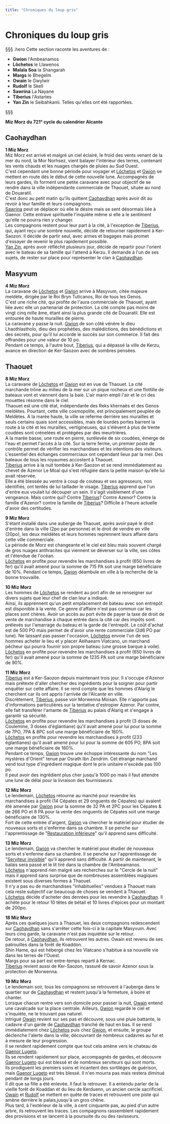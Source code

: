 ```yaml
---
title: "Chroniques du loup gris"
---
```

# Chroniques du loup gris

§§§ .hero
Cette section raconte les aventures de :
- **Gwion** l'Ambeanamos
- **Lôchetos** le Llawenos
- **Malala Soa** la Shangarah
- **Margs** le Bhegelm
- **Owain** le Gwylwir
- **Rudolf** le Skell
- **Sawrina** La Nayane
- **Tiberius** l'Astartes
- **Yan Zin** le Seibahkami.
Telles qu'elles ont été rapportées.

§§§

**Miz Morz du 721° cycle du calendrier Alcante**

## Caohaydhan
**1 Miz Morz**  
Miz Morz est arrivé et malgré un ciel éclairé, le froid des vents venant de la mer du nord, la Mor Norhsez, vient balayer l'intérieur des terres, contenant les vents chauds et les nuages chargés de pluies au Sud Ouest.  
C'est cependant une bonne période pour voyager et [Lôchetos](/bestiaire/lochetos-vlatcano) et [Gwion](/bestiaire/gwion-gornoc) se mettent en route dés le début de cette nouvelle lune. Accompagnés de leurs gardes, ils forment une petite caravane avec pour objectif de se rendre dans la ville indépendante commerciale de Thaouet, située au nord de Douaratil.  
C'est donc au petit matin qu'ils quittent [Caohaydhan](/atlas-du-monde/douaratil/caohaydhan) après avoir dit au revoir à leur famille et leurs compagnons.  
[Sawrina](/bestiaire/sawrina-semiramis) peut se déplacer où elle le désire mais se sent désormais liée à Gaenor. Cette entrave spirituelle l'inquiète même si elle a le sentiment qu'elle ne pourra rien y changer.  
Les compagnons restent pour leur part à la cité, à l'exception de [Tiberius](/bestiaire/tiberius-don-alonzo), qui, ayant reçu une sombre nouvelle, décide de retourner rapidement à Ker-Saozon. Il décide de partir seul, avec armes et bagages mais promet d'essayer de revenir le plus rapidement possible.  
[Yan Zin](/bestiaire/yan-zin), après avoir réfléchit plusieurs jour, décide de repartir pour l'orient avec le bateau de sa famille qui l'attend à Kerzu. Il demande à l'un de ses sujets, de rester sur place pour représenter le clan à [Caohaydhan](/atlas-du-monde/douaratil/caohaydhan).

## Masyvum
**4 Miz Morz**  
La caravane de [Lôchetos](/bestiaire/lochetos-vlatcano) et [Gwion](/bestiaire/gwion-gornoc) arrive à Masyvum, citée majeure meldète, dirigée par le Roi Bryn Tuticanos, Roi de tous les Genos.  
C'est une riche cité, qui profite de l'aura commerciale de Thaouet, ayant liée avec elle un partenariat de protection. La cité compte pas moins de vingt cinq mille âme, étant ainsi la plus grande cité de Douaratil. Elle est entourée de haute murailles de pierre.  
La caravane y passe la nuit.
[Gwion](/bestiaire/gwion-gornoc) de son côté vénère le dieu Lhaothlastholo, dieu des prophéties, des malédictions, des bénédictions et des secrets, pour qu’il lui accorde le succès sur son commerce. Il fait des offrandes pour une valeur de 10 po.  
Pendant ce temps, à l'autre bout, [Tiberius](/bestiaire/tiberius-don-alonzo), qui a dépassé la ville de Kerzu, avance en direction de Ker-Saozon avec de sombres pensées.  

## Thaouet
**8 Miz Morz**  
La caravane de [Lôchetos](/bestiaire/lochetos-vlatcano) et [Gwion](/bestiaire/gwion-gornoc) est en vue de Thaouet. La cité marchande trône au milieu de la mer sur un pique rocheux et une flottille de bateaux vont et viennent dans la baie. L'air marin empli l'air et le cri des mouettes résonne dans le ciel.  
Thaouet est une cité état, indépendante des Reks khernaës et des Genos meldètes. Pourtant, cette ville cosmopolite, est principalement peuplée de Meldètes. A la marée haute, la ville se referme derrière ses murailles et seuls certains quais sont accessibles, mais de lourdes portes barrent la route à la cité et les murailles, vertigineuses, qui s'élèvent à plus de trente coudées sont crénelées et protégées par des meurtrières.  
A la marée basse, une route en pierre, surélevée de six coudées, émerge de l'eau et permet l'accès à la cité. Sur la terre ferme, un premier poste de contrôle permet de vérifier les marchandises et les intentions des visiteurs. L'essentiel des échanges commerciaux ont cependant lieux par la mer. Des bateaux de tous les royaumes accostent à Thaouet.  
[Tiberius](/bestiaire/tiberius-don-alonzo) arrive à la nuit tombée à Ker-Saozon et se rend immédiatement au chevet de Azenor Le Moal qui s'est réfugiée dans la petite maison qu'elle lui avait réservée.  
Elle a été blessée au ventre à coup de couteau et ses agresseurs, non identifiés, ont tentés de lui taillader le visage. [Tiberius](/bestiaire/tiberius-don-alonzo) apprend que l'un d'entre eux voulait lui découper un sein. Il s'agit visiblement d'une vengeance. Mais contre qui? Contre [Tiberius](/bestiaire/tiberius-don-alonzo)? Contre Azenor? Contre la famille d'Azenor? contre la famille de [Tiberius](/bestiaire/tiberius-don-alonzo)? Difficile à l'heure actuelle d'avoir des certitudes.  

**9 Miz Morz**  
S'étant installé dans une auberge de Thaouet, après avoir payé le droit d'entrée dans la ville (2po par personne) et le droit de vendre en ville (20po), les deux meldètes et leurs hommes reprennent leurs affaire dans cette ville commerciale.  
La période de Morz est changeante et le ciel est bleu mais souvent chargé de gros nuages anthracites qui viennent se déverser sur la ville, ses côtes et l'étendue de l'océan.  
[Lôchetos](/bestiaire/lochetos-vlatcano) en profite pour revendre les marchandises à profit (650 livres de fer) qu'il avait amené pour la somme de 715 PA soit une marge bénéficiaire de 10%.
Pendant ce temps, [Gwion](/bestiaire/gwion-gornoc) déambule en ville à la recherche de la bonne trouvaille.  

**10 Miz Morz**  
Les hommes de [Lôchetos](/bestiaire/lochetos-vlatcano) se rendent au port afin de se renseigner sur divers sujets que leur chef de clan leur a indiqué.  
Ainsi, ils apprennent qu'un petit emplacement de bateau avec son entrepôt est disponible à la vente. Ce genre d'affaire n'est pas commun car les places sont chères. Avoir un accès au port évite de payer la taxe de droit de vente de marchandise à chaque entrée dans la cité car des impôts sont prélevés sur l'amarrage du bateau et la garde de l'entrepôt. Le coût d'achat est de 500 PO mais permet de d'avoir une rente commerciale (2d6 PO par lune). Ne laissant pas passer l'occasion, [Lôchetos](/bestiaire/lochetos-vlatcano) envoie l'un de ses hommes acheter le lieu et y placer Aelhaearn Vlatcano, un marchand pêcheur qui pourra fournir son propre bateau (une grosse barque à voile).  
[Lôchetos](/bestiaire/lochetos-vlatcano) en profite pour revendre les marchandises à profit (650 livres de fer) qu'il avait amené pour la somme de 1235 PA soit une marge bénéficiaire de 90%.  

**11 Miz Morz**  
[Tiberius](/bestiaire/tiberius-don-alonzo) est à Ker-Saozon depuis maintenant trois jour. Il s'occupe d'Azenor mais prétexte d'aller chercher des ingrédients pour la soigner pour partir enquêter sur cette affaire. Il se rend compte que les hommes d'Alarig le cherchent car ils ont appris l'arrivée de l'Alcante en ville.  
Discrètement, [Tiberius](/bestiaire/tiberius-don-alonzo), passe voir Morwenna Moisan. Elle n'apporte pas d'informations particulières sur la tentative d'estropier Azenor. Par contre, elle fait transférer l'amante de [Tiberius](/bestiaire/tiberius-don-alonzo) au palais d'Alarig et s'engage à garantir sa sécurité.  
[Lôchetos](/bestiaire/lochetos-vlatcano) en profite pour revendre les marchandises à profit (3 doses de Coulemine, 3 doses d'églantiane) qu'il avait amené pour lui pour la somme de 7PO, 7PA & 8PC soit une marge bénéficiaire de 160%.  
[Lôchetos](/bestiaire/lochetos-vlatcano) en profite pour revendre les marchandises à profit (233 églantianes) qu'il avait amené pour lui pour la somme de 605 PO, 8PA  soit une marge bénéficiaire de 160%.  
Pendant ce temps, [Gwion](/bestiaire/gwion-gornoc) trouve une échoppe intéressante du nom "Les mystères d'Orient" tenue par Osrath Ibn Zendrim. Cet étrange marchand vend tout type d'ingrédient magique dont le prix unitaire n'excède pas 100 po.  
Il peut avoir des ingrédient plus cher jusqu'à 1000 po mais il faut attendre une lune de délai pour la livraison des fournisseurs.  

**12 Miz Morz**  
Le lendemain, [Lôchetos](/bestiaire/lochetos-vlatcano) retourne au marché pour revendre les marchandises à profit (14 Cépates et 29 onguents de Cépates) qui avaient été amenée par [Gwion](/bestiaire/gwion-gornoc) pour la somme de 32 PA et 2PC pour les Cépates & de 266 PO et 8 PA pour la vente des onguents de Cépates  soit une marge bénéficiaire de 130%.  
Fort de cette entrée d'argent, [Gwion](/bestiaire/gwion-gornoc) va chercher le matériel pour étudier de nouveaux sorts et s'enferme dans sa chambre. Il se penche sur l'apprentissage de "[Restauration inférieure](/grimoire/restauration-inferieure)" qu'il apprend sans difficulté.  

**13 Miz Morz**  
Le lendemain, [Gwion](/bestiaire/gwion-gornoc) va chercher le matériel pour étudier de nouveaux sorts et s'enferme dans sa chambre. Il se penche sur l'apprentissage de "[Serviteur invisible](/grimoire/serviteur-invisible)" qu'il apprend sans difficulté. A partir de maintenant, le balais sera passé et le lit tiré dans la chambre de l'Ambeamanos.   
[Lôchetos](/bestiaire/lochetos-vlatcano) n'apprend rien malgré ses recherches sur le "Cercle de la nuit" mais il apprend sans surprise que de nombreuses assemblées magiques existent sous diverses formes à Thaouet.  
Il n'y a pas eu de marchandises "inhabituelles" vendues à Thaouet mais cela reste subjectif car beaucoup de choses se vendent à Thaouet.  
[Lôchetos](/bestiaire/lochetos-vlatcano) décide d'acheter des denrées pour les revendre à [Caohaydhan](/atlas-du-monde/douaratil/caohaydhan). Il achète pour le retour 10 têtes de bétail et 10 livres d'épices pour un montant de 200po.

**18 Miz Morz**  
Après ces quelques jours à Thaouet, les deux compagnons redescendent sur [Caohaydhan](/atlas-du-monde/douaratil/caohaydhan) sans s'arrêter cette fois-ci à la capitale Masyvum. Avec leurs cinq garde, la caravane n'est pas inquiétée sur le retour.  
De retour, à [Caohaydhan](/atlas-du-monde/douaratil/caohaydhan), ils retrouvent les autres. Owain est revenu de ses patrouilles dans la forêt de Koaddon.  
Shin Hame, qui est hébergé chez les Vlatcano s'habitue à sa nouvelle vie dans les terres de l'Ouest.  
Margs pour sa part est entre-temps reparti à Kernac.  
[Tiberius](/bestiaire/tiberius-don-alonzo) revient aussi de Ker-Saozon, rassuré de savoir Azenor sous la protection de Morwenna.  

**19 Miz Morz**  
Le lendemain soir, tous les compagnons se retrouvent à l'auberge dans le quartier sur de [Caohaydhan](/atlas-du-monde/douaratil/caohaydhan) et restent jusqu'à la fermeture, à boire et chanter.  
Lorsque chacun rentre vers son domicile pour passer la nuit, [Owain](/bestiaire/owain-macaro) entend une cavalcade sur la place centrale. Ailleurs, [Gwion](/bestiaire/gwion-gornoc) regarde le ciel et s'inquiète, ne le trouvant pas naturel.  
Intrigué [Owain](/bestiaire/owain-macaro) revient sur ses pas et découvre, sous une pluie battante, le cadavre d'un garde de [Caohaydhan](/atlas-du-monde/douaratil/caohaydhan) tranché de haut en bas. Il se rend immédiatement chez [Lôchetos](/bestiaire/lochetos-vlatcano) puis chez [Gwion](/bestiaire/gwion-gornoc), et ensuite, le groupe déclenche l'alerte dans la ville, découvrant de nombreux cadavres au fur et à mesure de leur progression.  
Il se rendent rapidement compte que tout cela amène vers le chateau de [Gaenor Lugeto](/bestiaire/gaenor-lugeto).  
Ils se rendent rapidement sur place, accompagnés de gardes, et découvre [Gaenor Lugeto](/bestiaire/gaenor-lugeto) qui est blessé et de nombreux serviteurs qui sont morts.  
Ils prodiguent les premiers soins et incantent des sortilèges de guérison, mais [Gaenor Lugeto](/bestiaire/gaenor-lugeto) est très blessé. Il n'en mourra pas mais restera diminué pendant de longs jours.  
Il dit que sa fille a été enlevée. Il faut la retrouver. Il a entendu parler de la vieille forêt de Koaddan et du lieu de Kerduenn, un ancien cercle sacrificiel.  
[Owain](/bestiaire/owain-macaro) et [Rudolf](/bestiaire/rudolf-fareg) se mettent en quête de traces et retrouvent une piste qui amène derrière le palais,jusqu'à un gros chêne.  
Plus tard, à l'extérieur de la ville, à cent cinquante pas, au pied d'un autre arbre, ils retrouvent les traces. Les compagnons rassemblent rapidement des provisions et se lancent à la poursuite du ou des ravisseurs.  
